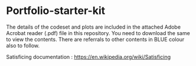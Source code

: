 # Portfolio-starter-kit

The details of the codeset and plots are included in the attached Adobe Acrobat reader (.pdf) file in this repository. 
You need to download the same to view the contents. There are referrals to other contents in BLUE colour also to follow.

Satisficing documentation : https://en.wikipedia.org/wiki/Satisficing
